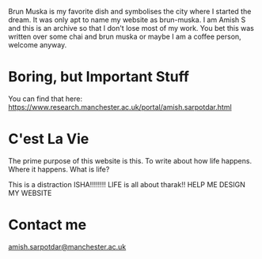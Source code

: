 

Brun Muska is my favorite dish and symbolises the city where I started the dream. It was only apt to name my website as brun-muska. I am Amish S and this is an archive so that I don't lose most of my work. You bet this was written over some chai and brun muska or maybe I am a coffee person, welcome anyway. 



# Boring, but Important Stuff

You can find that here: https://www.research.manchester.ac.uk/portal/amish.sarpotdar.html


# C'est La Vie

The prime purpose of this website is this. To write about how life happens. Where it happens. What is life? 

This is a distraction ISHA!!!!!!!! LIFE is all about tharak!! HELP ME DESIGN MY WEBSITE


# Contact me
amish.sarpotdar@manchester.ac.uk

